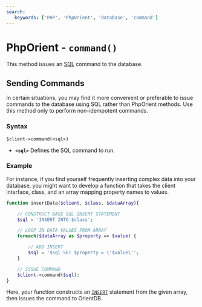 ```yaml
---
search:
   keywords: ['PHP', 'PhpOrient', 'database', 'command']
---
```


# PhpOrient - `command()`

This method issues an [SQL](SQL.md) command to the database.

## Sending Commands

In certain situations, you may find it more convenient or preferable to issue commands to the database using SQL rather than PhpOrient methods.  Use this method only to perform non-idempotent commands.

### Syntax

```
$client->command(<sql>)
``` 

- **`<sql>`** Defines the SQL command to run.

### Example

For instance, if you find yourself frequently inserting complex data into your database, you might want to develop a function that takes the client interface, class, and an array mapping property names to values.

```php
function insertData($client, $class, $dataArray){

	// CONSTRUCT BASE SQL INSERT STATEMENT
	$sql = 'INSERT INTO $class';

	// LOOP IN DATA VALUES FROM ARRAY
	foreach($dataArray as $property => $value) {

		// ADD INSERT
		$sql = '$sql SET $property = \'$value\'';
	}

    // ISSUE COMMAND
	$client->command($sql);
}
```

Here, your function constructs an [`INSERT`](SQL-Insert.md) statement from the given array, then issues the command to OrientDB.
